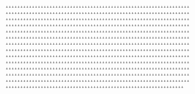 <a href="https://softscanmarketing10400.weebly.com/">.</a>
<a href="https://softscanmarketing10391.weebly.com/">.</a>
<a href="https://softscanmarketing10382.weebly.com/">.</a>
<a href="https://softscanmarketing10373.weebly.com/">.</a>
<a href="https://softscanmarketing10366.weebly.com/">.</a>
<a href="https://softscanmarketing9830.weebly.com/">.</a>
<a href="https://softscanmarketing10401.weebly.com/">.</a>
<a href="https://softscanmarketing10392.weebly.com/">.</a>
<a href="https://softscanmarketing10384.weebly.com/">.</a>
<a href="https://softscanmarketing10376.weebly.com/">.</a>
<a href="https://softscanmarketing10368.weebly.com/">.</a>
<a href="https://softscanmarketing9820.weebly.com/">.</a>
<a href="https://softscanmarketing10402.weebly.com/">.</a>
<a href="https://softscanmarketing10395.weebly.com/">.</a>
<a href="https://softscanmarketing10385.weebly.com/">.</a>
<a href="https://softscanmarketing10378.weebly.com/">.</a>
<a href="https://softscanmarketing10370.weebly.com/">.</a>
<a href="https://softscanmarketing9814.weebly.com/">.</a>
<a href="https://softscanmarketing10405.weebly.com/">.</a>
<a href="https://softscanmarketing10397.weebly.com/">.</a>
<a href="https://softscanmarketing10388.weebly.com/">.</a>
<a href="https://softscanmarketing10380.weebly.com/">.</a>
<a href="https://softscanmarketing10372.weebly.com/">.</a>
<a href="https://softscanmarketing9807.weebly.com/">.</a>
<a href="https://softscanmarketing9799.weebly.com/">.</a>
<a href="https://softscanmarketing9787.weebly.com/">.</a>
<a href="https://softscanmarketing9782.weebly.com/">.</a>
<a href="https://softscanmarketing9765.weebly.com/">.</a>
<a href="https://softscanmarketing9758.weebly.com/">.</a>
<a href="https://softscanmarketing1880.weebly.com/">.</a>
<a href="https://softscanmarketing1872.weebly.com/">.</a>
<a href="https://softscanmarketing1864.weebly.com/">.</a>
<a href="https://softscanmarketing1856.weebly.com/">.</a>
<a href="https://softscanmarketing1848.weebly.com/">.</a>
<a href="https://softscanmarketing1920.weebly.com/">.</a>
<a href="https://softscanmarketing1912.weebly.com/">.</a>
<a href="https://softscanmarketing1904.weebly.com/">.</a>
<a href="https://softscanmarketing1896.weebly.com/">.</a>
<a href="https://softscanmarketing1888.weebly.com/">.</a>
<a href="https://softscanmarketing1889.weebly.com/">.</a>
<a href="https://softscanmarketing2524.weebly.com/">.</a>
<a href="https://softscanmarketing2515.weebly.com/">.</a>
<a href="https://softscanmarketing2507.weebly.com/">.</a>
<a href="https://softscanmarketing2499.weebly.com/">.</a>
<a href="https://softscanmarketing2491.weebly.com/">.</a>
<a href="https://softscanmarketing1865.weebly.com/">.</a>
<a href="https://softscanmarketing2526.weebly.com/">.</a>
<a href="https://softscanmarketing2517.weebly.com/">.</a>
<a href="https://softscanmarketing2509.weebly.com/">.</a>
<a href="https://softscanmarketing2502.weebly.com/">.</a>
<a href="https://softscanmarketing2494.weebly.com/">.</a>
<a href="https://softscanmarketing1882.weebly.com/">.</a>
<a href="https://softscanmarketing2523.weebly.com/">.</a>
<a href="https://softscanmarketing2516.weebly.com/">.</a>
<a href="https://softscanmarketing2514.weebly.com/">.</a>
<a href="https://softscanmarketing2500.weebly.com/">.</a>
<a href="https://softscanmarketing2492.weebly.com/">.</a>
<a href="https://softscanmarketing1857.weebly.com/">.</a>
<a href="https://softscanmarketing2527.weebly.com/">.</a>
<a href="https://softscanmarketing2518.weebly.com/">.</a>
<a href="https://softscanmarketing2510.weebly.com/">.</a>
<a href="https://softscanmarketing2503.weebly.com/">.</a>
<a href="https://softscanmarketing2495.weebly.com/">.</a>
<a href="https://softscanmarketing9840.weebly.com/">.</a>
<a href="https://softscanmarketing10518.weebly.com/">.</a>
<a href="https://softscanmarketing10511.weebly.com/">.</a>
<a href="https://softscanmarketing10503.weebly.com/">.</a>
<a href="https://softscanmarketing10499.weebly.com/">.</a>
<a href="https://softscanmarketing10487.weebly.com/">.</a>
<a href="https://softscanmarketing9832.weebly.com/">.</a>
<a href="https://softscanmarketing10519.weebly.com/">.</a>
<a href="https://softscanmarketing10513.weebly.com/">.</a>
<a href="https://softscanmarketing10505.weebly.com/">.</a>
<a href="https://softscanmarketing10496.weebly.com/">.</a>
<a href="https://softscanmarketing10492.weebly.com/">.</a>
<a href="https://softscanmarketing9825.weebly.com/">.</a>
<a href="https://softscanmarketing10523.weebly.com/">.</a>
<a href="https://softscanmarketing10515.weebly.com/">.</a>
<a href="https://softscanmarketing10507.weebly.com/">.</a>
<a href="https://softscanmarketing10500.weebly.com/">.</a>
<a href="https://softscanmarketing10493.weebly.com/">.</a>
<a href="https://softscanmarketing9816.weebly.com/">.</a>
<a href="https://softscanmarketing10525.weebly.com/">.</a>
<a href="https://softscanmarketing10517.weebly.com/">.</a>
<a href="https://softscanmarketing10509.weebly.com/">.</a>
<a href="https://softscanmarketing10501.weebly.com/">.</a>
<a href="https://softscanmarketing10491.weebly.com/">.</a>
<a href="https://softscanmarketing9804.weebly.com/">.</a>
<a href="https://softscanmarketing9802.weebly.com/">.</a>
<a href="https://softscanmarketing9793.weebly.com/">.</a>
<a href="https://softscanmarketing9784.weebly.com/">.</a>
<a href="https://softscanmarketing9768.weebly.com/">.</a>
<a href="https://softscanmarketing9760.weebly.com/">.</a>
<a href="https://softscanmarketing1853.weebly.com/">.</a>
<a href="https://softscanmarketing2606.weebly.com/">.</a>
<a href="https://softscanmarketing2599.weebly.com/">.</a>
<a href="https://softscanmarketing2588.weebly.com/">.</a>
<a href="https://softscanmarketing2582.weebly.com/">.</a>
<a href="https://softscanmarketing2574.weebly.com/">.</a>
<a href="https://softscanmarketing9839.weebly.com/">.</a>
<a href="https://softscanmarketing10520.weebly.com/">.</a>
<a href="https://softscanmarketing10510.weebly.com/">.</a>
<a href="https://softscanmarketing10502.weebly.com/">.</a>
<a href="https://softscanmarketing10494.weebly.com/">.</a>
<a href="https://softscanmarketing10486.weebly.com/">.</a>
<a href="https://softscanmarketing9831.weebly.com/">.</a>
<a href="https://softscanmarketing10521.weebly.com/">.</a>
<a href="https://softscanmarketing10512.weebly.com/">.</a>
<a href="https://softscanmarketing10504.weebly.com/">.</a>
<a href="https://softscanmarketing10495.weebly.com/">.</a>
<a href="https://softscanmarketing10488.weebly.com/">.</a>
<a href="https://softscanmarketing9823.weebly.com/">.</a>
<a href="https://softscanmarketing10522.weebly.com/">.</a>
<a href="https://softscanmarketing10514.weebly.com/">.</a>
<a href="https://softscanmarketing10506.weebly.com/">.</a>
<a href="https://softscanmarketing10497.weebly.com/">.</a>
<a href="https://softscanmarketing10489.weebly.com/">.</a>
<a href="https://softscanmarketing9815.weebly.com/">.</a>
<a href="https://softscanmarketing10524.weebly.com/">.</a>
<a href="https://softscanmarketing10516.weebly.com/">.</a>
<a href="https://softscanmarketing10508.weebly.com/">.</a>
<a href="https://softscanmarketing10498.weebly.com/">.</a>
<a href="https://softscanmarketing10490.weebly.com/">.</a>
<a href="https://softscanmarketing9803.weebly.com/">.</a>
<a href="https://softscanmarketing9795.weebly.com/">.</a>
<a href="https://softscanmarketing9790.weebly.com/">.</a>
<a href="https://softscanmarketing9783.weebly.com/">.</a>
<a href="https://softscanmarketing9767.weebly.com/">.</a>
<a href="https://softscanmarketing9759.weebly.com/">.</a>
<a href="https://softscanmarketing1875.weebly.com/">.</a>
<a href="https://softscanmarketing2571.weebly.com/">.</a>
<a href="https://softscanmarketing2562.weebly.com/">.</a>
<a href="https://softscanmarketing2553.weebly.com/">.</a>
<a href="https://softscanmarketing2543.weebly.com/">.</a>
<a href="https://softscanmarketing2537.weebly.com/">.</a>
<a href="https://softscanmarketing1921.weebly.com/">.</a>
<a href="https://softscanmarketing1913.weebly.com/">.</a>
<a href="https://softscanmarketing1911.weebly.com/">.</a>
<a href="https://softscanmarketing1897.weebly.com/">.</a>
<a href="https://softscanmarketing2525.weebly.com/">.</a>
<a href="https://softscanmarketing2519.weebly.com/">.</a>
<a href="https://softscanmarketing2508.weebly.com/">.</a>
<a href="https://softscanmarketing2501.weebly.com/">.</a>
<a href="https://softscanmarketing2493.weebly.com/">.</a>
<a href="https://softscanmarketing1849.weebly.com/">.</a>
<a href="https://softscanmarketing2528.weebly.com/">.</a>
<a href="https://softscanmarketing2521.weebly.com/">.</a>
<a href="https://softscanmarketing2511.weebly.com/">.</a>
<a href="https://softscanmarketing2504.weebly.com/">.</a>
<a href="https://softscanmarketing2496.weebly.com/">.</a>
<a href="https://softscanmarketing1873.weebly.com/">.</a>
<a href="https://softscanmarketing1924.weebly.com/">.</a>
<a href="https://softscanmarketing1916.weebly.com/">.</a>
<a href="https://softscanmarketing1907.weebly.com/">.</a>
<a href="https://softscanmarketing1900.weebly.com/">.</a>
<a href="https://softscanmarketing1892.weebly.com/">.</a>
<a href="https://softscanmarketing1884.weebly.com/">.</a>
<a href="https://softscanmarketing1874.weebly.com/">.</a>
<a href="https://softscanmarketing1868.weebly.com/">.</a>
<a href="https://softscanmarketing1860.weebly.com/">.</a>
<a href="https://softscanmarketing1852.weebly.com/">.</a>
<a href="https://softscanmarketing1925.weebly.com/">.</a>
<a href="https://softscanmarketing1917.weebly.com/">.</a>
<a href="https://softscanmarketing1893.weebly.com/">.</a>
<a href="https://softscanmarketing2568.weebly.com/">.</a>
<a href="https://softscanmarketing2560.weebly.com/">.</a>
<a href="https://softscanmarketing2551.weebly.com/">.</a>
<a href="https://softscanmarketing2542.weebly.com/">.</a>
<a href="https://softscanmarketing2535.weebly.com/">.</a>
<a href="https://softscanmarketing1922.weebly.com/">.</a>
<a href="https://softscanmarketing1914.weebly.com/">.</a>
<a href="https://softscanmarketing1905.weebly.com/">.</a>
<a href="https://softscanmarketing1898.weebly.com/">.</a>
<a href="https://softscanmarketing1890.weebly.com/">.</a>
<a href="https://softscanmarketing1883.weebly.com/">.</a>
<a href="https://softscanmarketing1879.weebly.com/">.</a>
<a href="https://softscanmarketing1866.weebly.com/">.</a>
<a href="https://softscanmarketing1858.weebly.com/">.</a>
<a href="https://softscanmarketing1850.weebly.com/">.</a>
<a href="https://softscanmarketing1881.weebly.com/">.</a>
<a href="https://softscanmarketing2529.weebly.com/">.</a>
<a href="https://softscanmarketing2522.weebly.com/">.</a>
<a href="https://softscanmarketing2513.weebly.com/">.</a>
<a href="https://softscanmarketing2505.weebly.com/">.</a>
<a href="https://softscanmarketing2498.weebly.com/">.</a>
<a href="https://softscanmarketing1859.weebly.com/">.</a>
<a href="https://softscanmarketing2566.weebly.com/">.</a>
<a href="https://softscanmarketing2556.weebly.com/">.</a>
<a href="https://softscanmarketing2549.weebly.com/">.</a>
<a href="https://softscanmarketing2540.weebly.com/">.</a>
<a href="https://softscanmarketing2533.weebly.com/">.</a>
<a href="https://softscanmarketing1876.weebly.com/">.</a>
<a href="https://softscanmarketing2564.weebly.com/">.</a>
<a href="https://softscanmarketing2557.weebly.com/">.</a>
<a href="https://softscanmarketing2547.weebly.com/">.</a>
<a href="https://softscanmarketing2539.weebly.com/">.</a>
<a href="https://softscanmarketing2531.weebly.com/">.</a>
<a href="https://softscanmarketing1851.weebly.com/">.</a>
<a href="https://softscanmarketing2567.weebly.com/">.</a>
<a href="https://softscanmarketing2559.weebly.com/">.</a>
<a href="https://softscanmarketing2550.weebly.com/">.</a>
<a href="https://softscanmarketing2544.weebly.com/">.</a>
<a href="https://softscanmarketing2534.weebly.com/">.</a>
<a href="https://softscanmarketing1923.weebly.com/">.</a>
<a href="https://softscanmarketing1915.weebly.com/">.</a>
<a href="https://softscanmarketing1906.weebly.com/">.</a>
<a href="https://softscanmarketing1899.weebly.com/">.</a>
<a href="https://softscanmarketing1891.weebly.com/">.</a>
<a href="https://softscanmarketing2530.weebly.com/">.</a>
<a href="https://softscanmarketing2520.weebly.com/">.</a>
<a href="https://softscanmarketing2512.weebly.com/">.</a>
<a href="https://softscanmarketing2506.weebly.com/">.</a>
<a href="https://softscanmarketing2497.weebly.com/">.</a>
<a href="https://softscanmarketing1871.weebly.com/">.</a>
<a href="https://softscanmarketing2565.weebly.com/">.</a>
<a href="https://softscanmarketing2558.weebly.com/">.</a>
<a href="https://softscanmarketing2548.weebly.com/">.</a>
<a href="https://softscanmarketing2541.weebly.com/">.</a>
<a href="https://softscanmarketing2532.weebly.com/">.</a>
<a href="https://softscanmarketing1908.weebly.com/">.</a>
<a href="https://softscanmarketing1901.weebly.com/">.</a>
<a href="https://softscanmarketing1869.weebly.com/">.</a>
<a href="https://softscanmarketing2570.weebly.com/">.</a>
<a href="https://softscanmarketing2563.weebly.com/">.</a>
<a href="https://softscanmarketing2554.weebly.com/">.</a>
<a href="https://softscanmarketing2546.weebly.com/">.</a>
<a href="https://softscanmarketing2538.weebly.com/">.</a>
<a href="https://softscanmarketing1885.weebly.com/">.</a>
<a href="https://softscanmarketing2569.weebly.com/">.</a>
<a href="https://softscanmarketing2561.weebly.com/">.</a>
<a href="https://softscanmarketing2552.weebly.com/">.</a>
<a href="https://softscanmarketing2545.weebly.com/">.</a>
<a href="https://softscanmarketing2536.weebly.com/">.</a>
<a href="https://softscanmarketing1861.weebly.com/">.</a>
<a href="https://softscanmarketing2605.weebly.com/">.</a>
<a href="https://softscanmarketing2596.weebly.com/">.</a>
<a href="https://softscanmarketing2590.weebly.com/">.</a>
<a href="https://softscanmarketing2581.weebly.com/">.</a>
<a href="https://softscanmarketing2573.weebly.com/">.</a>
<a href="https://marketingautomation3216.weebly.com/">.</a>
<a href="https://marketingautomation3207.weebly.com/">.</a>
<a href="https://marketingautomation3198.weebly.com/">.</a>
<a href="https://marketingautomation3189.weebly.com/">.</a>
<a href="https://marketingautomation3180.weebly.com/">.</a>
<a href="https://marketingautomation3170.weebly.com/">.</a>
<a href="https://marketingautomation3161.weebly.com/">.</a>
<a href="https://marketingautomation3151.weebly.com/">.</a>
<a href="https://marketingautomation3143.weebly.com/">.</a>
<a href="https://marketingautomation3134.weebly.com/">.</a>
<a href="https://marketingautomation3218.weebly.com/">.</a>
<a href="https://marketingautomation3209.weebly.com/">.</a>
<a href="https://marketingautomation3200.weebly.com/">.</a>
<a href="https://marketingautomation3191.weebly.com/">.</a>
<a href="https://marketingautomation3182.weebly.com/">.</a>
<a href="https://marketingautomation3172.weebly.com/">.</a>
<a href="https://marketingautomation3163.weebly.com/">.</a>
<a href="https://marketingautomation3154.weebly.com/">.</a>
<a href="https://marketingautomation3145.weebly.com/">.</a>
<a href="https://marketingautomation3135.weebly.com/">.</a>
<a href="https://marketingautomation3220.weebly.com/">.</a>
<a href="https://marketingautomation3211.weebly.com/">.</a>
<a href="https://marketingautomation3202.weebly.com/">.</a>
<a href="https://marketingautomation3192.weebly.com/">.</a>
<a href="https://marketingautomation3184.weebly.com/">.</a>
<a href="https://marketingautomation3174.weebly.com/">.</a>
<a href="https://marketingautomation3165.weebly.com/">.</a>
<a href="https://marketingautomation3156.weebly.com/">.</a>
<a href="https://marketingautomation3147.weebly.com/">.</a>
<a href="https://marketingautomation3137.weebly.com/">.</a>
<a href="https://marketingautomation3295.weebly.com/">.</a>
<a href="https://marketingautomation3287.weebly.com/">.</a>
<a href="https://marketingautomation3279.weebly.com/">.</a>
<a href="https://marketingautomation3270.weebly.com/">.</a>
<a href="https://marketingautomation3262.weebly.com/">.</a>
<a href="https://marketingautomation3257.weebly.com/">.</a>
<a href="https://marketingautomation3247.weebly.com/">.</a>
<a href="https://marketingautomation3238.weebly.com/">.</a>
<a href="https://marketingautomation3233.weebly.com/">.</a>
<a href="https://marketingautomation3222.weebly.com/">.</a>
<a href="https://marketingautomation3217.weebly.com/">.</a>
<a href="https://marketingautomation3208.weebly.com/">.</a>
<a href="https://marketingautomation3199.weebly.com/">.</a>
<a href="https://marketingautomation3190.weebly.com/">.</a>
<a href="https://marketingautomation3219.weebly.com/">.</a>
<a href="https://marketingautomation3210.weebly.com/">.</a>
<a href="https://marketingautomation3201.weebly.com/">.</a>
<a href="https://marketingautomation3194.weebly.com/">.</a>
<a href="https://marketingautomation3221.weebly.com/">.</a>
<a href="https://marketingautomation3212.weebly.com/">.</a>
<a href="https://marketingautomation3203.weebly.com/">.</a>
<a href="https://marketingautomation3193.weebly.com/">.</a>
<a href="https://marketingautomation3298.weebly.com/">.</a>
<a href="https://marketingautomation3286.weebly.com/">.</a>
<a href="https://marketingautomation3278.weebly.com/">.</a>
<a href="https://marketingautomation3272.weebly.com/">.</a>
<a href="https://marketingautomation3181.weebly.com/">.</a>
<a href="https://marketingautomation3341.weebly.com/">.</a>
<a href="https://marketingautomation3333.weebly.com/">.</a>
<a href="https://marketingautomation3325.weebly.com/">.</a>
<a href="https://marketingautomation3315.weebly.com/">.</a>
<a href="https://marketingautomation3309.weebly.com/">.</a>
<a href="https://marketingautomation3152.weebly.com/">.</a>
<a href="https://marketingautomation3378.weebly.com/">.</a>
<a href="https://marketingautomation3369.weebly.com/">.</a>
<a href="https://marketingautomation3360.weebly.com/">.</a>
<a href="https://marketingautomation3352.weebly.com/">.</a>
<a href="https://marketingautomation3344.weebly.com/">.</a>
<a href="https://marketingautomation3185.weebly.com/">.</a>
<a href="https://marketingautomation3379.weebly.com/">.</a>
<a href="https://marketingautomation3372.weebly.com/">.</a>
<a href="https://marketingautomation3363.weebly.com/">.</a>
<a href="https://marketingautomation3356.weebly.com/">.</a>
<a href="https://marketingautomation3349.weebly.com/">.</a>
<a href="https://marketingautomation3155.weebly.com/">.</a>
<a href="https://marketingautomation3383.weebly.com/">.</a>
<a href="https://marketingautomation3375.weebly.com/">.</a>
<a href="https://marketingautomation3366.weebly.com/">.</a>
<a href="https://marketingautomation3358.weebly.com/">.</a>
<a href="https://marketingautomation3350.weebly.com/">.</a>
<a href="https://marketingautomation3183.weebly.com/">.</a>
<a href="https://marketingautomation3418.weebly.com/">.</a>
<a href="https://marketingautomation3410.weebly.com/">.</a>
<a href="https://marketingautomation3402.weebly.com/">.</a>
<a href="https://marketingautomation3394.weebly.com/">.</a>
<a href="https://marketingautomation3386.weebly.com/">.</a>
<a href="https://marketingautomation3156z.weebly.com/">.</a>
<a href="https://marketingautomation3419.weebly.com/">.</a>
<a href="https://marketingautomation3413.weebly.com/">.</a>
<a href="https://marketingautomation3405.weebly.com/">.</a>
<a href="https://marketingautomation3397.weebly.com/">.</a>
<a href="https://marketingautomation3389.weebly.com/">.</a>
<a href="https://marketingautomation3268.weebly.com/">.</a>
<a href="https://marketingautomation3456.weebly.com/">.</a>
<a href="https://marketingautomation3448.weebly.com/">.</a>
<a href="https://marketingautomation3440.weebly.com/">.</a>
<a href="https://marketingautomation3434.weebly.com/">.</a>
<a href="https://marketingautomation3425.weebly.com/">.</a>
<a href="https://marketingautomation3239.weebly.com/">.</a>
<a href="https://marketingautomation3459.weebly.com/">.</a>
<a href="https://marketingautomation3451.weebly.com/">.</a>
<a href="https://marketingautomation3447.weebly.com/">.</a>
<a href="https://marketingautomation3433.weebly.com/">.</a>
<a href="https://marketingautomation3427.weebly.com/">.</a>
<a href="https://marketingautomation3171.weebly.com/">.</a>
<a href="https://marketingautomation3342.weebly.com/">.</a>
<a href="https://marketingautomation3334.weebly.com/">.</a>
<a href="https://marketingautomation3326.weebly.com/">.</a>
<a href="https://marketingautomation3317.weebly.com/">.</a>
<a href="https://marketingautomation3310.weebly.com/">.</a>
<a href="https://marketingautomation3144.weebly.com/">.</a>
<a href="https://marketingautomation3377.weebly.com/">.</a>
<a href="https://marketingautomation3370.weebly.com/">.</a>
<a href="https://marketingautomation3362.weebly.com/">.</a>
<a href="https://marketingautomation3353.weebly.com/">.</a>
<a href="https://marketingautomation3345.weebly.com/">.</a>
<a href="https://marketingautomation3173.weebly.com/">.</a>
<a href="https://marketingautomation3382.weebly.com/">.</a>
<a href="https://marketingautomation3373.weebly.com/">.</a>
<a href="https://marketingautomation3364.weebly.com/">.</a>
<a href="https://marketingautomation3355.weebly.com/">.</a>
<a href="https://marketingautomation3347.weebly.com/">.</a>
<a href="https://marketingautomation3146.weebly.com/">.</a>
<a href="https://marketingautomation3416.weebly.com/">.</a>
<a href="https://marketingautomation3408.weebly.com/">.</a>
<a href="https://marketingautomation3400.weebly.com/">.</a>
<a href="https://marketingautomation3392.weebly.com/">.</a>
<a href="https://marketingautomation3384.weebly.com/">.</a>
<a href="https://marketingautomation3175.weebly.com/">.</a>
<a href="https://marketingautomation3417.weebly.com/">.</a>
<a href="https://marketingautomation3411.weebly.com/">.</a>
<a href="https://marketingautomation3403.weebly.com/">.</a>
<a href="https://marketingautomation3395.weebly.com/">.</a>
<a href="https://marketingautomation3387.weebly.com/">.</a>
<a href="https://marketingautomation3148.weebly.com/">.</a>
<a href="https://marketingautomation3422.weebly.com/">.</a>
<a href="https://marketingautomation3414.weebly.com/">.</a>
<a href="https://marketingautomation3406.weebly.com/">.</a>
<a href="https://marketingautomation3398.weebly.com/">.</a>
<a href="https://marketingautomation3390.weebly.com/">.</a>
<a href="https://marketingautomation3254.weebly.com/">.</a>
<a href="https://marketingautomation3457.weebly.com/">.</a>
<a href="https://marketingautomation3449.weebly.com/">.</a>
<a href="https://marketingautomation3443.weebly.com/">.</a>
<a href="https://marketingautomation3435.weebly.com/">.</a>
<a href="https://marketingautomation3426.weebly.com/">.</a>
<a href="https://marketingautomation3230.weebly.com/">.</a>
<a href="https://marketingautomation3460.weebly.com/">.</a>
<a href="https://marketingautomation3452.weebly.com/">.</a>
<a href="https://marketingautomation3442.weebly.com/">.</a>
<a href="https://marketingautomation3438.weebly.com/">.</a>
<a href="https://marketingautomation3428.weebly.com/">.</a>
<a href="https://marketingautomation3162.weebly.com/">.</a>
<a href="https://marketingautomation3376.weebly.com/">.</a>
<a href="https://marketingautomation3368.weebly.com/">.</a>
<a href="https://marketingautomation3359.weebly.com/">.</a>
<a href="https://marketingautomation3351.weebly.com/">.</a>
<a href="https://marketingautomation3343.weebly.com/">.</a>
<a href="https://marketingautomation3139.weebly.com/">.</a>
<a href="https://marketingautomation3380.weebly.com/">.</a>
<a href="https://marketingautomation3371.weebly.com/">.</a>
<a href="https://marketingautomation3361.weebly.com/">.</a>
<a href="https://marketingautomation3354.weebly.com/">.</a>
<a href="https://marketingautomation3346.weebly.com/">.</a>
<a href="https://marketingautomation3164.weebly.com/">.</a>
<a href="https://marketingautomation3381.weebly.com/">.</a>
<a href="https://marketingautomation3374.weebly.com/">.</a>
<a href="https://marketingautomation3365.weebly.com/">.</a>
<a href="https://marketingautomation3357.weebly.com/">.</a>
<a href="https://marketingautomation3348.weebly.com/">.</a>
<a href="https://marketingautomation3136.weebly.com/">.</a>
<a href="https://marketingautomation3423.weebly.com/">.</a>
<a href="https://marketingautomation3409.weebly.com/">.</a>
<a href="https://marketingautomation3401.weebly.com/">.</a>
<a href="https://marketingautomation3393.weebly.com/">.</a>
<a href="https://marketingautomation3385.weebly.com/">.</a>
<a href="https://marketingautomation3166.weebly.com/">.</a>
<a href="https://marketingautomation3420.weebly.com/">.</a>
<a href="https://marketingautomation3412.weebly.com/">.</a>
<a href="https://marketingautomation3404.weebly.com/">.</a>
<a href="https://marketingautomation3396.weebly.com/">.</a>
<a href="https://marketingautomation3388.weebly.com/">.</a>
<a href="https://marketingautomation3138.weebly.com/">.</a>
<a href="https://marketingautomation3421.weebly.com/">.</a>
<a href="https://marketingautomation3415.weebly.com/">.</a>
<a href="https://marketingautomation3407.weebly.com/">.</a>
<a href="https://marketingautomation3399.weebly.com/">.</a>
<a href="https://marketingautomation3391.weebly.com/">.</a>
<a href="https://marketingautomation3248.weebly.com/">.</a>
<a href="https://marketingautomation3458.weebly.com/">.</a>
<a href="https://marketingautomation3450.weebly.com/">.</a>
<a href="https://marketingautomation3445.weebly.com/">.</a>
<a href="https://marketingautomation3432.weebly.com/">.</a>
<a href="https://marketingautomation3424.weebly.com/">.</a>
<a href="https://marketingautomation3223.weebly.com/">.</a>
<a href="https://marketingautomation3461.weebly.com/">.</a>
<a href="https://marketingautomation3453.weebly.com/">.</a>
<a href="https://marketingautomation3446.weebly.com/">.</a>
<a href="https://marketingautomation3436.weebly.com/">.</a>
<a href="https://marketingautomation3429.weebly.com/">.</a>
<a href="https://magneticadvertisasa.weebly.com/">.</a>
<a href="https://fortredigitasa.weebly.com/">.</a>
<a href="https://skymarketasa.weebly.com/">.</a>
<a href="https://shiftmarkeasa.weebly.com/">.</a>
<a href="https://bootadvertisiasa.weebly.com/">.</a>
<a href="https://magicdigitasa.weebly.com/">.</a>
<a href="https://praiseadvertiasa.weebly.com/">.</a>
<a href="https://linkadvertisasa.weebly.com/">.</a>
<a href="https://nativemarkeasa.weebly.com/">.</a>
<a href="https://statusmaras.weebly.com/">.</a>
<a href="https://zenmeshmarketingse.weebly.com/">.</a>
<a href="https://seobarnmarketingse.weebly.com/">.</a>
<a href="https://marketingialmarketingse.weebly.com/">.</a>
<a href="https://coreadmarketingse.weebly.com/">.</a>
<a href="https://labspalacemarketingse.weebly.com/">.</a>
<a href="https://arrowheadmarketasa.weebly.com/">.</a>
<a href="https://controlonlasa.weebly.com/">.</a>
<a href="https://atlasonliasa.weebly.com/">.</a>
<a href="https://macroonlasa.weebly.com/">.</a>
<a href="https://marketinggeniasa.weebly.com/">.</a>
<a href="https://variableonlasa.weebly.com/">.</a>
<a href="https://mobileadvertisasa.weebly.com/">.</a>
<a href="https://marketingmobasa.weebly.com/">.</a>
<a href="https://dreamdigiasa.weebly.com/">.</a>
<a href="https://linearmarketasa.weebly.com/">.</a>
<a href="https://indicatordigasa.weebly.com/">.</a>
<a href="https://communicationsscanmarketingse.weebly.com/">.</a>
<a href="https://techloadmarketingaw.weebly.com/">.</a>
<a href="https://netcompanymarketingse.weebly.com/">.</a>
<a href="https://cyberhillmarketingse.weebly.com/">.</a>
<a href="https://viralbarnmarketingse.weebly.com/">.</a>
<a href="https://pulseadvertisasa.weebly.com/">.</a>
<a href="https://varietyadvertiasa.weebly.com/">.</a>
<a href="https://forcemarkeasa.weebly.com/">.</a>
<a href="https://luminousmarketasa.weebly.com/">.</a>
<a href="https://gatewayadvertisasa.weebly.com/">.</a>
<a href="https://surgemarketasa.weebly.com/">.</a>
<a href="https://bastiondigiasa.weebly.com/">.</a>
<a href="https://clickmarkeasa.weebly.com/">.</a>
<a href="https://titanmarketasa.weebly.com/">.</a>
<a href="https://marketinas.weebly.com/">.</a>
<a href="https://advocatedigiasa.weebly.com/">.</a>
<a href="https://analyticsgrammarketingse.weebly.com/">.</a>
<a href="https://brandingsparkmarketingse.weebly.com/">.</a>
<a href="https://softsignalmarketingse.weebly.com/">.</a>
<a href="https://techleadermarketingse.weebly.com/">.</a>
<a href="https://softhivemarketingse.weebly.com/">.</a>
<a href="https://hovermarkeasa.weebly.com/">.</a>
<a href="https://internetwiasa.weebly.com/">.</a>
<a href="https://machmarketasa.weebly.com/">.</a>
<a href="https://buildmarkesa.weebly.com/">.</a>
<a href="https://marketingadasa.weebly.com/">.</a>
<a href="https://metriconliasa.weebly.com/">.</a>
<a href="https://illuminatemarkeasa.weebly.com/">.</a>
<a href="https://programmaticmarketasa.weebly.com/">.</a>
<a href="https://praiseonlasa.weebly.com/">.</a>
<a href="https://imagineadvertisiasa.weebly.com/">.</a>
<a href="https://viralstripemarketingse.weebly.com/">.</a>
<a href="https://vectoriedmarketingse.weebly.com/">.</a>
<a href="https://techfactorymarketingse.weebly.com/">.</a>
<a href="https://advertisingcompanymarketingse.weebly.com/">.</a>
<a href="https://dataworksmarketingse.weebly.com/">.</a>
<a href="https://expanddigiasa.weebly.com/">.</a>
<a href="https://tractionmarkeasa.weebly.com/">.</a>
<a href="https://enigmaonliasa.weebly.com/">.</a>
<a href="https://flightadvertiasa.weebly.com/">.</a>
<a href="https://omegamarketasa.weebly.com/">.</a>
<a href="https://mechamaketiasa.weebly.com/">.</a>
<a href="https://bounddigiasa.weebly.com/">.</a>
<a href="https://nexusmarketasa.weebly.com/">.</a>
<a href="https://complexmarketasa.weebly.com/">.</a>
<a href="https://decisionadvertasa.weebly.com/">.</a>
<a href="https://warefuturemarketingse.weebly.com/">.</a>
<a href="https://waresishmarketingse.weebly.com/">.</a>
<a href="https://softtagsmarketingse.weebly.com/">.</a>
<a href="https://microfocusmarketingse.weebly.com/">.</a>
<a href="https://nanoconnectionmarketingse.weebly.com/">.</a>
<a href="https://heartadvertisasa.weebly.com/">.</a>
<a href="https://internetasa.weebly.com/">.</a>
<a href="https://pitchmarketasa.weebly.com/">.</a>
<a href="https://mindadvertasa.weebly.com/">.</a>
<a href="https://pulsemarkeasa.weebly.com/">.</a>
<a href="https://connectionsonlasa.weebly.com/">.</a>
<a href="https://motivateadvertisasa.weebly.com/">.</a>
<a href="https://aemblyonlasa.weebly.com/">.</a>
<a href="https://tetraonliasa.weebly.com/">.</a>
<a href="https://liquiddigasa.weebly.com/">.</a>
<a href="https://bitsishmarketingse.weebly.com/">.</a>
<a href="https://relationsnowmarketingse.weebly.com/">.</a>
<a href="https://virtualvillagemarketingse.weebly.com/">.</a>
<a href="https://worksscanmarketingse.weebly.com/">.</a>
<a href="https://waretypemarketingse.weebly.com/">.</a>
<a href="https://operatorsmarkasa.weebly.com/">.</a>
<a href="https://parleymarketasa.weebly.com/">.</a>
<a href="https://tapmarketasa.weebly.com/">.</a>
<a href="https://marketingcapesds.weebly.com/">.</a>
<a href="https://marketingaasa.weebly.com/">.</a>
<a href="https://dripmarketiasa.weebly.com/">.</a>
<a href="https://worldwidedigitaassa.weebly.com/">.</a>
<a href="https://internetooasa.weebly.com/">.</a>
<a href="https://nixondigitaasa.weebly.com/">.</a>
<a href="https://vibeadvertisas.weebly.com/">.</a>
<a href="https://viralhubmarketingse.weebly.com/">.</a>
<a href="https://boxmakermarketingse.weebly.com/">.</a>
<a href="https://analyticspressmarketingse.weebly.com/">.</a>
<a href="https://brandingsnapmarketingse.weebly.com/">.</a>
<a href="https://advertisingsyncmarketingse.weebly.com/">.</a>
<a href="https://agileadvertiasa.weebly.com/">.</a>
<a href="https://appmaketasa.weebly.com/">.</a>
<a href="https://blankonliasa.weebly.com/">.</a>
<a href="https://corpdigiasa.weebly.com/">.</a>
<a href="https://taskmarketiasa.weebly.com/">.</a>
<a href="https://tidemaketasa.weebly.com/">.</a>
<a href="https://satellitemarketiasa.weebly.com/">.</a>
<a href="https://marketingcyasa.weebly.com/">.</a>
<a href="https://accemarketasa.weebly.com/">.</a>
<a href="https://leverageadvertisias.weebly.com/">.</a>
<a href="https://bitslogicmarketingse.weebly.com/">.</a>
<a href="https://publicstoremarketingse.weebly.com/">.</a>
<a href="https://adsshackmarketingse.weebly.com/">.</a>
<a href="https://optimizesyncmarketingse.weebly.com/">.</a>
<a href="https://communicationsoffermarketingse.weebly.com/">.</a>
<a href="https://dashadvertiasa.weebly.com/">.</a>
<a href="https://mojomarketasa.weebly.com/">.</a>
<a href="https://blackoutdigitasa.weebly.com/">.</a>
<a href="https://advertisingaasa.weebly.com/">.</a>
<a href="https://internetlaasa.weebly.com/">.</a>
<a href="https://insightadvertisasa.weebly.com/">.</a>
<a href="https://maadvertisasa.weebly.com/">.</a>
<a href="https://allymarketasa.weebly.com/">.</a>
<a href="https://performancedigiasa.weebly.com/">.</a>
<a href="https://linkagemarkeasa.weebly.com/">.</a>
<a href="https://boxfuelmarketingse.weebly.com/">.</a>
<a href="https://optimizemostmarketingse.weebly.com/">.</a>
<a href="https://codefactorymarketingse.weebly.com/">.</a>
<a href="https://informaticsvergemarketingse.weebly.com/">.</a>
<a href="https://datavaluesmarketingse.weebly.com/">.</a>
<a href="https://mentionadvertisasa.weebly.com/">.</a>
<a href="https://cyclemarketasa.weebly.com/">.</a>
<a href="https://datamarketasa.weebly.com/">.</a>
<a href="https://coremarketas.weebly.com/">.</a>
<a href="https://snapmarketasa.weebly.com/">.</a>
<a href="https://growmarketiasa.weebly.com/">.</a>
<a href="https://conditionmarketassa.weebly.com/">.</a>
<a href="https://multiplymarkeasa.weebly.com/">.</a>
<a href="https://omegaonlasa.weebly.com/">.</a>
<a href="https://pursuitmarketas.weebly.com/">.</a>
<a href="https://boxesitemsmarketingse.weebly.com/">.</a>
<a href="https://gearbasemarketingse.weebly.com/">.</a>
<a href="https://netstoremarketingse.weebly.com/">.</a>
<a href="https://technologiesfocusmarketingse.weebly.com/">.</a>
<a href="https://rigicianmarketingse.weebly.com/">.</a>
<a href="https://aetonlasa.weebly.com/">.</a>
<a href="https://gigamaketasa.weebly.com/">.</a>
<a href="https://electriconlasa.weebly.com/">.</a>
<a href="https://domainmarketass.weebly.com/">.</a>
<a href="https://algorithmdigitalsasa.weebly.com/">.</a>
<a href="https://technicmarketasa.weebly.com/">.</a>
<a href="https://brandonasa.weebly.com/">.</a>
<a href="https://marketinghiasa.weebly.com/">.</a>
<a href="https://marketingaasaaa.weebly.com/">.</a>
<a href="https://brandmarketiasa.weebly.com/">.</a>
<a href="https://bitsscanmarketingwse.weebly.com/">.</a>
<a href="https://botentmarketingse.weebly.com/">.</a>
<a href="https://communicationsbaymarketingse.weebly.com/">.</a>
<a href="https://digitalproductmarketingse.weebly.com/">.</a>
<a href="https://marketcorpmarketingse.weebly.com/">.</a>
<a href="https://ignitemarketasa.weebly.com/">.</a>
<a href="https://incomingmarketasa.weebly.com/">.</a>
<a href="https://lighthousemarketasa.weebly.com/">.</a>
<a href="https://sourcemarketas.weebly.com/">.</a>
<a href="https://marketingasaf.weebly.com/">.</a>
<a href="https://marketingasaa.weebly.com/">.</a>
<a href="https://atlasonliassa.weebly.com/">.</a>
<a href="https://primermarketasa.weebly.com/">.</a>
<a href="https://playonlasa.weebly.com/">.</a>
<a href="https://buildmarketas.weebly.com/">.</a>
<a href="https://roboticsclubmarketingse.weebly.com/">.</a>
<a href="https://viralboostmarketingse.weebly.com/">.</a>
<a href="https://campaignlinemarketingse.weebly.com/">.</a>
<a href="https://interactiveshackmarketingse.weebly.com/">.</a>
<a href="https://cryptretailsmarketingse.weebly.com/">.</a>
<a href="https://commandonlineasa.weebly.com/">.</a>
<a href="https://zonemarkeasa.weebly.com/">.</a>
<a href="https://cohortmarketiasa.weebly.com/">.</a>
<a href="https://machmarketasd.weebly.com/">.</a>
<a href="https://marketingprisasa.weebly.com/">.</a>
<a href="https://nixonmarketasa.weebly.com/">.</a>
<a href="https://internetjetasa.weebly.com/">.</a>
<a href="https://nexusmarkeasa.weebly.com/">.</a>
<a href="https://providermarketasa.weebly.com/">.</a>
<a href="https://marketingarasa.weebly.com/">.</a>
<a href="https://shoutmarketiasa.weebly.com/">.</a>
<a href="https://internetdasas.weebly.com/">.</a>
<a href="https://onlinepriasa.weebly.com/">.</a>
<a href="https://acquiremarketias.weebly.com/">.</a>
<a href="https://marketingconfasa.weebly.com/">.</a>
<a href="https://jasminedigitasa.weebly.com/">.</a>
<a href="https://taskmarketasa.weebly.com/">.</a>
<a href="https://marketingevergreasa.weebly.com/">.</a>
<a href="https://blankmarketiasa.weebly.com/">.</a>
<a href="https://devmarketasa.weebly.com/">.</a>
<a href="https://marketinglasa.weebly.com/">.</a>
<a href="https://edgeonlineec.weebly.com/">.</a>
<a href="https://fibermarketasa.weebly.com/">.</a>
<a href="https://solutionsmarketiasa.weebly.com/">.</a>
<a href="https://edgeonlineec.weebly.com/">.</a>
<a href="https://speechmarketinasa.weebly.com/">.</a>
<a href="https://accordonliasa.weebly.com/">.</a>
<a href="https://moremarketasa.weebly.com/">.</a>
<a href="https://softn4402.weebly.com/">.</a>
<a href="https://softn4422.weebly.com/">.</a>
<a href="https://softn4430.weebly.com/">.</a>
<a href="https://softn4438.weebly.com/">.</a>
<a href="https://softn4446.weebly.com/">.</a>
<a href="https://softn4454.weebly.com/">.</a>
<a href="https://softn4462.weebly.com/">.</a>
<a href="https://softn4470.weebly.com/">.</a>
<a href="https://softn4479.weebly.com/">.</a>
<a href="https://softn4486.weebly.com/">.</a>
<a href="https://softn4494.weebly.com/">.</a>
<a href="https://softn4409.weebly.com/">.</a>
<a href="https://softn4428.weebly.com/">.</a>
<a href="https://softn4436.weebly.com/">.</a>
<a href="https://softn4444.weebly.com/">.</a>
<a href="https://softn4452.weebly.com/">.</a>
<a href="https://softn4460.weebly.com/">.</a>
<a href="https://softn4468.weebly.com/">.</a>
<a href="https://softn4476.weebly.com/">.</a>
<a href="https://softn4485.weebly.com/">.</a>
<a href="https://softn4492.weebly.com/">.</a>
<a href="https://softn4500.weebly.com/">.</a>
<a href="https://softn4414.weebly.com/">.</a>
<a href="https://softn4506.weebly.com/">.</a>
<a href="https://softn4514.weebly.com/">.</a>
<a href="https://softn4522.weebly.com/">.</a>
<a href="https://softn4530.weebly.com/">.</a>
<a href="https://softn4539.weebly.com/">.</a>
<a href="https://softn4547.weebly.com/">.</a>
<a href="https://softn4555.weebly.com/">.</a>
<a href="https://softn4563.weebly.com/">.</a>
<a href="https://softn4571.weebly.com/">.</a>
<a href="https://softn4579.weebly.com/">.</a>
<a href="https://softn4403.weebly.com/">.</a>
<a href="https://softn4423.weebly.com/">.</a>
<a href="https://softn4431.weebly.com/">.</a>
<a href="https://softn4439.weebly.com/">.</a>
<a href="https://softn4447.weebly.com/">.</a>
<a href="https://softn4455.weebly.com/">.</a>
<a href="https://softn4463.weebly.com/">.</a>
<a href="https://softn4471.weebly.com/">.</a>
<a href="https://softn4478.weebly.com/">.</a>
<a href="https://softn4487.weebly.com/">.</a>
<a href="https://softn4495.weebly.com/">.</a>
<a href="https://softn4408.weebly.com/">.</a>
<a href="https://softn4429.weebly.com/">.</a>
<a href="https://softn4437.weebly.com/">.</a>
<a href="https://softn4445.weebly.com/">.</a>
<a href="https://softn4453.weebly.com/">.</a>
<a href="https://softn4461.weebly.com/">.</a>
<a href="https://softn4469.weebly.com/">.</a>
<a href="https://softn4477.weebly.com/">.</a>
<a href="https://softn4484.weebly.com/">.</a>
<a href="https://softn4493.weebly.com/">.</a>
<a href="https://softn4501.weebly.com/">.</a>
<a href="https://softn4415.weebly.com/">.</a>
<a href="https://softn4507.weebly.com/">.</a>
<a href="https://softn4515.weebly.com/">.</a>
<a href="https://softn4523.weebly.com/">.</a>
<a href="https://softn4531.weebly.com/">.</a>
<a href="https://softn4540.weebly.com/">.</a>
<a href="https://softn4548.weebly.com/">.</a>
<a href="https://softn4556.weebly.com/">.</a>
<a href="https://softn4564.weebly.com/">.</a>
<a href="https://softn4572.weebly.com/">.</a>
<a href="https://softn4580.weebly.com/">.</a>
<a href="https://softn4404.weebly.com/">.</a>
<a href="https://softn4424.weebly.com/">.</a>
<a href="https://softn4432.weebly.com/">.</a>
<a href="https://softn4440.weebly.com/">.</a>
<a href="https://softn4448.weebly.com/">.</a>
<a href="https://softn4456.weebly.com/">.</a>
<a href="https://softn4464.weebly.com/">.</a>
<a href="https://softn4472.weebly.com/">.</a>
<a href="https://softn4480.weebly.com/">.</a>
<a href="https://softn4488.weebly.com/">.</a>
<a href="https://softn4496.weebly.com/">.</a>
<a href="https://softn4410.weebly.com/">.</a>
<a href="https://softn4503.weebly.com/">.</a>
<a href="https://softn4510.weebly.com/">.</a>
<a href="https://softn4518.weebly.com/">.</a>
<a href="https://softn4526.weebly.com/">.</a>
<a href="https://softn4536.weebly.com/">.</a>
<a href="https://softn4543.weebly.com/">.</a>
<a href="https://softn4552.weebly.com/">.</a>
<a href="https://softn4560.weebly.com/">.</a>
<a href="https://softn4567.weebly.com/">.</a>
<a href="https://softn4575.weebly.com/">.</a>
<a href="https://softn4416.weebly.com/">.</a>
<a href="https://softn4508.weebly.com/">.</a>
<a href="https://softn4516.weebly.com/">.</a>
<a href="https://softn4524.weebly.com/">.</a>
<a href="https://softn4532.weebly.com/">.</a>
<a href="https://softn4541.weebly.com/">.</a>
<a href="https://softn4549.weebly.com/">.</a>
<a href="https://softn4557.weebly.com/">.</a>
<a href="https://softn4565.weebly.com/">.</a>
<a href="https://softn4573.weebly.com/">.</a>
<a href="https://softn4581.weebly.com/">.</a>
<a href="https://softn4405.weebly.com/">.</a>
<a href="https://softn4425.weebly.com/">.</a>
<a href="https://softn4433.weebly.com/">.</a>
<a href="https://softn4441.weebly.com/">.</a>
<a href="https://softn4449.weebly.com/">.</a>
<a href="https://softn4457.weebly.com/">.</a>
<a href="https://softn4465.weebly.com/">.</a>
<a href="https://softn4473.weebly.com/">.</a>
<a href="https://softn4481.weebly.com/">.</a>
<a href="https://softn4489.weebly.com/">.</a>
<a href="https://softn4497.weebly.com/">.</a>
<a href="https://softn4411.weebly.com/">.</a>
<a href="https://softn4502.weebly.com/">.</a>
<a href="https://softn4511.weebly.com/">.</a>
<a href="https://softn4519.weebly.com/">.</a>
<a href="https://softn4527.weebly.com/">.</a>
<a href="https://softn4535.weebly.com/">.</a>
<a href="https://softn4544.weebly.com/">.</a>
<a href="https://softn4551.weebly.com/">.</a>
<a href="https://softn4559.weebly.com/">.</a>
<a href="https://softn4568.weebly.com/">.</a>
<a href="https://softn4576.weebly.com/">.</a>
<a href="https://softn4417.weebly.com/">.</a>
<a href="https://softn4509.weebly.com/">.</a>
<a href="https://softn4517.weebly.com/">.</a>
<a href="https://softn4525.weebly.com/">.</a>
<a href="https://softn4533.weebly.com/">.</a>
<a href="https://softn4542.weebly.com/">.</a>
<a href="https://softn4550.weebly.com/">.</a>
<a href="https://softn4558.weebly.com/">.</a>
<a href="https://softn4566.weebly.com/">.</a>
<a href="https://softn4574.weebly.com/">.</a>
<a href="https://softn4582.weebly.com/">.</a>
<a href="https://softn4406.weebly.com/">.</a>
<a href="https://softn4426.weebly.com/">.</a>
<a href="https://softn4434.weebly.com/">.</a>
<a href="https://softn4442.weebly.com/">.</a>
<a href="https://softn4450.weebly.com/">.</a>
<a href="https://softn4458.weebly.com/">.</a>
<a href="https://softn4466.weebly.com/">.</a>
<a href="https://softn4474.weebly.com/">.</a>
<a href="https://softn4482.weebly.com/">.</a>
<a href="https://softn4490.weebly.com/">.</a>
<a href="https://softn4498.weebly.com/">.</a>
<a href="https://softn4412.weebly.com/">.</a>
<a href="https://softn4505.weebly.com/">.</a>
<a href="https://softn4512.weebly.com/">.</a>
<a href="https://softn4520.weebly.com/">.</a>
<a href="https://softn4534.weebly.com/">.</a>
<a href="https://softn4537.weebly.com/">.</a>
<a href="https://softn4545.weebly.com/">.</a>
<a href="https://softn4553.weebly.com/">.</a>
<a href="https://softn4561.weebly.com/">.</a>
<a href="https://softn4569.weebly.com/">.</a>
<a href="https://softn4577.weebly.com/">.</a>
<a href="https://softn4418.weebly.com/">.</a>
<a href="https://softn4407.weebly.com/">.</a>
<a href="https://softn4427.weebly.com/">.</a>
<a href="https://softn4435.weebly.com/">.</a>
<a href="https://softn4443.weebly.com/">.</a>
<a href="https://softn4451.weebly.com/">.</a>
<a href="https://softn4459.weebly.com/">.</a>
<a href="https://softn4467.weebly.com/">.</a>
<a href="https://softn4475.weebly.com/">.</a>
<a href="https://softn4483.weebly.com/">.</a>
<a href="https://softn4491.weebly.com/">.</a>
<a href="https://softn4499.weebly.com/">.</a>
<a href="https://softn4413.weebly.com/">.</a>
<a href="https://softn4504.weebly.com/">.</a>
<a href="https://softn4513.weebly.com/">.</a>
<a href="https://softn4521.weebly.com/">.</a>
<a href="https://softn4529.weebly.com/">.</a>
<a href="https://softn4538.weebly.com/">.</a>
<a href="https://softn4546.weebly.com/">.</a>
<a href="https://softn4554.weebly.com/">.</a>
<a href="https://softn4562.weebly.com/">.</a>
<a href="https://softn4570.weebly.com/">.</a>
<a href="https://softn4578.weebly.com/">.</a>
<a href="https://softn4419.weebly.com/">.</a>
<a href="https://markeing181.weebly.com/">.</a>
<a href="https://markeing182.weebly.com/">.</a>
<a href="https://markeing183.weebly.com/">.</a>
<a href="https://markeing184.weebly.com/">.</a>
<a href="https://markeing185.weebly.com/">.</a>
<a href="https://markeing186.weebly.com/">.</a>
<a href="https://markeing187.weebly.com/">.</a>
<a href="https://markeing188.weebly.com/">.</a>
<a href="https://markeing189.weebly.com/">.</a>
<a href="https://markeing190.weebly.com/">.</a>
<a href="https://softn4283.weebly.com/">.</a>
<a href="https://markeing244.weebly.com/">.</a>
<a href="https://markeing245.weebly.com/">.</a>
<a href="https://markeing246.weebly.com/">.</a>
<a href="https://markeing247.weebly.com/">.</a>
<a href="https://markeing248.weebly.com/">.</a>
<a href="https://markeing249.weebly.com/">.</a>
<a href="https://markeing250.weebly.com/">.</a>
<a href="https://markeing243.weebly.com/">.</a>
<a href="https://markeing241.weebly.com/">.</a>
<a href="https://markeing242.weebly.com/">.</a>
<a href="https://softn4289.weebly.com/">.</a>
<a href="https://markeing301.weebly.com/">.</a>
<a href="https://markeing302.weebly.com/">.</a>
<a href="https://markeing303.weebly.com/">.</a>
<a href="https://markeing304.weebly.com/">.</a>
<a href="https://markeing305.weebly.com/">.</a>
<a href="https://markeing306.weebly.com/">.</a>
<a href="https://markeing307.weebly.com/">.</a>
<a href="https://markeing308.weebly.com/">.</a>
<a href="https://markeing309.weebly.com/">.</a>
<a href="https://markeing310.weebly.com/">.</a>
<a href="https://softn4295.weebly.com/">.</a>
<a href="https://markeing365.weebly.com/">.</a>
<a href="https://markeing366.weebly.com/">.</a>
<a href="https://markeing367.weebly.com/">.</a>
<a href="https://markeing368.weebly.com/">.</a>
<a href="https://markeing369.weebly.com/">.</a>
<a href="https://markeing370.weebly.com/">.</a>
<a href="https://markeing361.weebly.com/">.</a>
<a href="https://markeing362.weebly.com/">.</a>
<a href="https://markeing363.weebly.com/">.</a>
<a href="https://markeing364.weebly.com/">.</a>
<a href="https://markeing191.weebly.com/">.</a>
<a href="https://markeing192.weebly.com/">.</a>
<a href="https://markeing193.weebly.com/">.</a>
<a href="https://markeing194.weebly.com/">.</a>
<a href="https://markeing195.weebly.com/">.</a>
<a href="https://markeing196.weebly.com/">.</a>
<a href="https://markeing197.weebly.com/">.</a>
<a href="https://markeing198.weebly.com/">.</a>
<a href="https://markeing199.weebly.com/">.</a>
<a href="https://markein200.weebly.com/">.</a>
